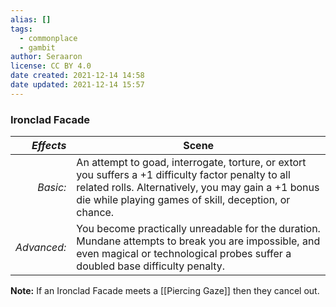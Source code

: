 ```yaml
---
alias: []
tags:
  - commonplace
  - gambit
author: Seraaron
license: CC BY 4.0
date created: 2021-12-14 14:58
date updated: 2021-12-14 15:57
---
```


### Ironclad Facade

|   _Effects_ | Scene                                                                                                                                                                                                               |
| ----------: | ------------------------------------------------------------------------------------------------------------------------------------------------------------------------------------------------------------------- |
|    _Basic:_ | An attempt to goad, interrogate, torture, or extort you suffers a +1 difficulty factor penalty to all related rolls. Alternatively, you may gain a +1 bonus die while playing games of skill, deception, or chance. |
| _Advanced:_ | You become practically unreadable for the duration. Mundane attempts to break you are impossible, and even magical or technological probes suffer a doubled base difficulty penalty.                                |

**Note:** If an Ironclad Facade meets a [[Piercing Gaze]] then they cancel out.
